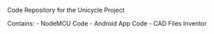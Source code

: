 Code Repository for the Unicycle Project

Contains:
        - NodeMCU Code 
        - Android App Code
        - CAD Files Inventor
